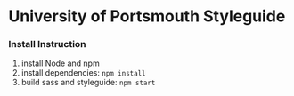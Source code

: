# University of Portsmouth Styleguide

### Install Instruction
1. install Node and npm
2. install dependencies: `npm install`
3. build sass and styleguide: `npm start`
